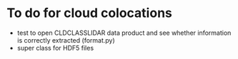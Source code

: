 
# To do for cloud colocations

- test to open CLDCLASSLIDAR data product and see whether information is correctly extracted (format.py)
- super class for HDF5 files









